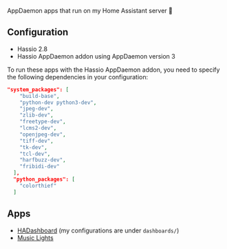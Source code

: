 AppDaemon apps that run on my Home Assistant server 🏡

## Configuration

- Hassio 2.8
- Hassio AppDaemon addon using AppDaemon version 3

To run these apps with the Hassio AppDaemon addon, you need to specify the following dependencies in your configuration:

```json
"system_packages": [
    "build-base",
    "python-dev python3-dev",
    "jpeg-dev",
    "zlib-dev",
    "freetype-dev",
    "lcms2-dev",
    "openjpeg-dev",
    "tiff-dev",
    "tk-dev",
    "tcl-dev",
    "harfbuzz-dev",
    "fribidi-dev"
  ],
  "python_packages": [
    "colorthief"
  ]
```

## Apps

- [HADashboard](https://www.home-assistant.io/docs/ecosystem/hadashboard/) (my configurations are under `dashboards/`)
- [Music Lights](https://github.com/astone123/appdaemon-apps/blob/master/apps/music_lights.py)
